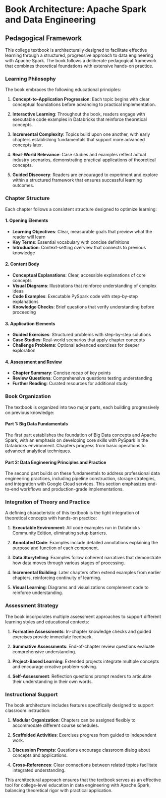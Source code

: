 # Book Architecture: Apache Spark and Data Engineering

## Pedagogical Framework

This college textbook is architecturally designed to facilitate effective learning through a structured, progressive approach to data engineering with Apache Spark. The book follows a deliberate pedagogical framework that combines theoretical foundations with extensive hands-on practice.

### Learning Philosophy

The book embraces the following educational principles:

1. **Concept-to-Application Progression**: Each topic begins with clear conceptual foundations before advancing to practical implementation.

2. **Interactive Learning**: Throughout the book, readers engage with executable code examples in Databricks that reinforce theoretical concepts.

3. **Incremental Complexity**: Topics build upon one another, with early chapters establishing fundamentals that support more advanced concepts later.

4. **Real-World Relevance**: Case studies and examples reflect actual industry scenarios, demonstrating practical applications of theoretical concepts.

5. **Guided Discovery**: Readers are encouraged to experiment and explore within a structured framework that ensures successful learning outcomes.

### Chapter Structure

Each chapter follows a consistent structure designed to optimize learning:

#### 1. Opening Elements

- **Learning Objectives**: Clear, measurable goals that preview what the reader will learn
- **Key Terms**: Essential vocabulary with concise definitions
- **Introduction**: Context-setting overview that connects to previous knowledge

#### 2. Content Body

- **Conceptual Explanations**: Clear, accessible explanations of core concepts
- **Visual Diagrams**: Illustrations that reinforce understanding of complex ideas
- **Code Examples**: Executable PySpark code with step-by-step explanations
- **Knowledge Checks**: Brief questions that verify understanding before proceeding

#### 3. Application Elements

- **Guided Exercises**: Structured problems with step-by-step solutions
- **Case Studies**: Real-world scenarios that apply chapter concepts
- **Challenge Problems**: Optional advanced exercises for deeper exploration

#### 4. Assessment and Review

- **Chapter Summary**: Concise recap of key points
- **Review Questions**: Comprehensive questions testing understanding
- **Further Reading**: Curated resources for additional study

### Book Organization

The textbook is organized into two major parts, each building progressively on previous knowledge:

#### Part 1: Big Data Fundamentals

The first part establishes the foundation of Big Data concepts and Apache Spark, with an emphasis on developing core skills with PySpark in the Databricks environment. Chapters progress from basic operations to advanced analytical techniques.

#### Part 2: Data Engineering Principles and Practice

The second part builds on these fundamentals to address professional data engineering practices, including pipeline construction, storage strategies, and integration with Google Cloud services. This section emphasizes end-to-end workflows and production-grade implementations.

### Integration of Theory and Practice

A defining characteristic of this textbook is the tight integration of theoretical concepts with hands-on practice:

1. **Executable Environment**: All code examples run in Databricks Community Edition, eliminating setup barriers.

2. **Annotated Code**: Examples include detailed annotations explaining the purpose and function of each component.

3. **Data Storytelling**: Examples follow coherent narratives that demonstrate how data moves through various stages of processing.

4. **Incremental Building**: Later chapters often extend examples from earlier chapters, reinforcing continuity of learning.

5. **Visual Learning**: Diagrams and visualizations complement code to reinforce understanding.

### Assessment Strategy

The book incorporates multiple assessment approaches to support different learning styles and educational contexts:

1. **Formative Assessments**: In-chapter knowledge checks and guided exercises provide immediate feedback.

2. **Summative Assessments**: End-of-chapter review questions evaluate comprehensive understanding.

3. **Project-Based Learning**: Extended projects integrate multiple concepts and encourage creative problem-solving.

4. **Self-Assessment**: Reflection questions prompt readers to articulate their understanding in their own words.

### Instructional Support

The book architecture includes features specifically designed to support classroom instruction:

1. **Modular Organization**: Chapters can be assigned flexibly to accommodate different course schedules.

2. **Scaffolded Activities**: Exercises progress from guided to independent work.

3. **Discussion Prompts**: Questions encourage classroom dialog about concepts and applications.

4. **Cross-References**: Clear connections between related topics facilitate integrated understanding.

This architectural approach ensures that the textbook serves as an effective tool for college-level education in data engineering with Apache Spark, balancing theoretical rigor with practical application.
